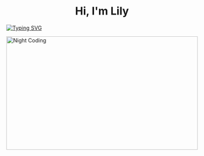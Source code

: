 <h1 align="center">Hi, I'm Lily</h1>

[![Typing SVG](https://readme-typing-svg.herokuapp.com?size=18&center=true&vCenter=true&width=720&lines=A+data+analyst+sculping+solutions+with+valuable+insights)](https://git.io/typing-svg)



<img alt="Night Coding" src="https://media.giphy.com/media/v1.Y2lkPTc5MGI3NjExNmFxZHM5M202dnc1ZzFjanp2bmhnM2FhMGFuZHFsMjRsamhleHh0ZCZlcD12MV9pbnRlcm5hbF9naWZfYnlfaWQmY3Q9Zw/lbcLMX9B6sTsGjUmS3/giphy.gif" width=100% height="300px" align="center"/>

